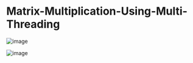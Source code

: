 # Matrix-Multiplication-Using-Multi-Threading

![image](https://github.com/BT21PrKu/Matrix-Multiplication-Using-Multi-Threading/assets/135816036/fb5e0d10-e39f-410a-8eb9-7cbe17d44ead)

![image](https://github.com/BT21PrKu/Matrix-Multiplication-Using-Multi-Threading/assets/135816036/4634750c-e36e-4229-b6b5-03b4abcde3e8)

